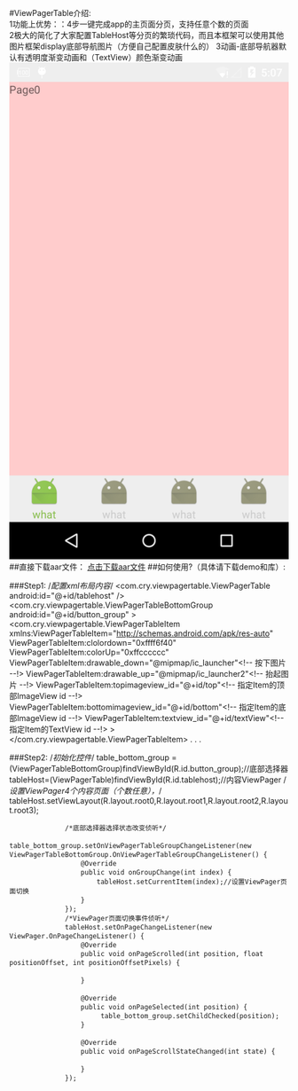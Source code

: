 #ViewPagerTable介绍:<br />
1功能上优势：：4步一键完成app的主页面分页，支持任意个数的页面<br />
2极大的简化了大家配置TableHost等分页的繁琐代码，而且本框架可以使用其他图片框架display底部导航图片（方便自己配置皮肤什么的）
3动画-底部导航器默认有透明度渐变动画和（TextView）颜色渐变动画
![ABC](device-2015-12-11-170751.png)
##直接下载aar文件：
[点击下载aar文件](https://github.com/zhuxiujia/ViewPagerTable/viewpagertable-release.aar)
##如何使用?（具体请下载demo和库）:<br />

###Step1:         /*配置xml布局内容*/
                 <com.cry.viewpagertable.ViewPagerTable
                         android:id="@+id/tablehost"
                        />
                     <com.cry.viewpagertable.ViewPagerTableBottomGroup
                         android:id="@+id/button_group"
                     >
                         <com.cry.viewpagertable.ViewPagerTableItem
                             xmlns:ViewPagerTableItem="http://schemas.android.com/apk/res-auto"
                             ViewPagerTableItem:clolordown="0xffff6f40"
                             ViewPagerTableItem:colorUp="0xffcccccc"
                             ViewPagerTableItem:drawable_down="@mipmap/ic_launcher"<!-- 按下图片 --!>
                             ViewPagerTableItem:drawable_up="@mipmap/ic_launcher2"<!-- 抬起图片 --!>
                             ViewPagerTableItem:topimageview_id="@+id/top"<!-- 指定Item的顶部ImageView id --!>
                             ViewPagerTableItem:bottomimageview_id="@+id/bottom"<!-- 指定Item的底部ImageView id --!>
                             ViewPagerTableItem:textview_id="@+id/textView"<!-- 指定Item的TextView id --!>
                             >
                             <FrameLayout
                                 >
                                 <ImageView
                                     android:id="@+id/top"
                                     />
                                 <ImageView
                                     android:id="@+id/bottom"
                                     />
                             </FrameLayout>
                             <TextView
                                 android:id="@+id/textView"/>
                         </com.cry.viewpagertable.ViewPagerTableItem>
                         .
                         .
                         .




###Step2:            /*初始化控件*/
                  table_bottom_group =(ViewPagerTableBottomGroup)findViewById(R.id.button_group);//底部选择器
                  tableHost=(ViewPagerTable)findViewById(R.id.tablehost);//内容ViewPager
                  /*设置ViewPager4个内容页面（个数任意），*/
                  tableHost.setViewLayout(R.layout.root0,R.layout.root1,R.layout.root2,R.layout.root3);
          
                  /*底部选择器选择状态改变侦听*/
                  table_bottom_group.setOnViewPagerTableGroupChangeListener(new ViewPagerTableBottomGroup.OnViewPagerTableGroupChangeListener() {
                      @Override
                      public void onGroupChange(int index) {
                          tableHost.setCurrentItem(index);//设置ViewPager页面切换
                      }
                  });
                  /*ViewPager页面切换事件侦听*/
                  tableHost.setOnPageChangeListener(new ViewPager.OnPageChangeListener() {
                      @Override
                      public void onPageScrolled(int position, float positionOffset, int positionOffsetPixels) {
          
                      }
          
                      @Override
                      public void onPageSelected(int position) {
                           table_bottom_group.setChildChecked(position);
                      }
          
                      @Override
                      public void onPageScrollStateChanged(int state) {
          
                      }
                  });
         
                   